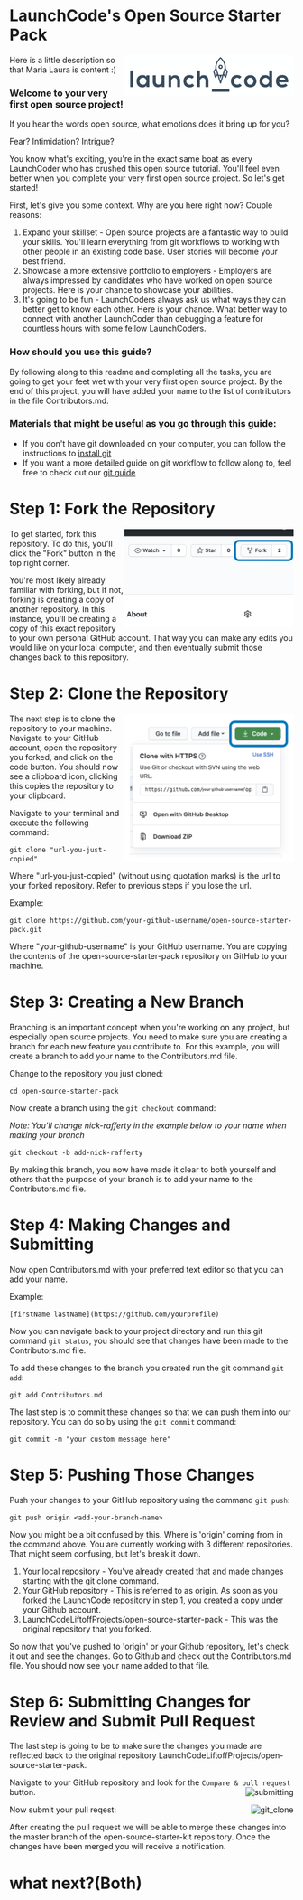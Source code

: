 # LaunchCode's Open Source Starter Pack
<img align = "right" width = "300" src="images/launchcode.png" alt = "launchcode_logo" />

Here is a little description so that Maria Laura is content :) 

### Welcome to your very first open source project!
If you hear the words open source, what emotions does it bring up for you? 

Fear? Intimidation? Intrigue? 

You know what's exciting, you're in the exact same boat as every LaunchCoder who has crushed this open source tutorial. You'll feel even better when you complete your very first open source project. So let's get started!

First, let's give you some context. Why are you here right now? Couple reasons:

<ol>
<li>Expand your skillset - Open source projects are a fantastic way to build your skills. You'll learn everything from git workflows to working with other people in an existing code base. User stories will become your best friend. 
</li>
<li> Showcase a more extensive portfolio to employers - Employers are always impressed by candidates who have worked on open source projects. Here is your chance to showcase your abilities.
<li> It's going to be fun - LaunchCoders always ask us what ways they can better get to know each other. Here is your chance. What better way to connect with another LaunchCoder than debugging a feature for countless hours with some fellow LaunchCoders. 
</li>
</li>
</ol>

### How should you use this guide? 

By following along to this readme and completing all the tasks, you are going to get your feet wet with your very first open source project. By the end of this project, you will have added your name to the list of contributors in the file Contributors.md. 

### Materials that might be useful as you go through this guide:
- If you don't have git downloaded on your computer, you can follow the instructions to [install git](https://docs.github.com/en/github/getting-started-with-github/set-up-git)
- If you want a more detailed guide on git workflow to follow along to, feel free to check out our [git guide](https://education.launchcode.org/liftoff/modules/git/git-workflow.html)

# Step 1: Fork the Repository
<img align = "right" width = "300" src="images/Fork.png" alt = "forking_a_repository" />
To get started, fork this repository. To do this, you'll click the "Fork" button in the top right corner. 

You're most likely already familiar with forking, but if not, forking is creating a copy of another repository. In this instance, you'll be creating a copy of this exact repository to your own personal GitHub account. That way you can make any edits you would like on your local computer, and then eventually submit those changes back to this repository. 

# Step 2: Clone the Repository
<img align = "right" width = "300" src="images/git_clone_edited_new.png" alt = "git_clone" />

The next step is to clone the repository to your machine. Navigate to your GitHub account, open the repository you forked, and click on the code button. You should now see a clipboard icon, clicking this copies the repository to your clipboard.

Navigate to your terminal and execute the following command:
```
git clone "url-you-just-copied"
```
Where "url-you-just-copied" (without using quotation marks) is the url to your forked repository. Refer to previous steps if you lose the url.

Example:
```
git clone https://github.com/your-github-username/open-source-starter-pack.git
```
Where "your-github-username" is your GitHub username. You are copying the contents of the open-source-starter-pack repository on GitHub to your machine.


# Step 3: Creating a New Branch


Branching is an important concept when you're working on any project, but especially open source projects. You need to make sure you are creating a branch for each new feature you contribute to. For this example, you will create a branch to add your name to the Contributors.md file. 

Change to the repository you just cloned:
```
cd open-source-starter-pack
````

Now create a branch using the `git checkout` command:


*Note: You'll change nick-rafferty in the example below to your name when making your branch*
```
git checkout -b add-nick-rafferty
```

By making this branch, you now have made it clear to both yourself and others that the purpose of your branch is to add your name to the Contributors.md file. 


# Step 4: Making Changes and Submitting
Now open Contributors.md with your preferred text editor so that you can add your name.

Example:
```
[firstName lastName](https://github.com/yourprofile)
```

Now you can navigate back to your project directory and run this git command `git status`, you should see that changes have been made to the Contributors.md file.

To add these changes to the branch you created run the git command `git add`:
```
git add Contributors.md
```
The last step is to commit these changes so that we can push them into our repository. You can do so by using the `git commit` command:
```
git commit -m "your custom message here"
```
# Step 5: Pushing Those Changes


Push your changes to your GitHub repository using the command `git push`: 


```
git push origin <add-your-branch-name>
```

Now you might be a bit confused by this. Where is 'origin' coming from in the command above. You are currently working with 3 different repositories. That might seem confusing, but let's break it down. 
1. Your local repository - You've already created that and made changes starting with the git clone command. 
2. Your GitHub repository - This is referred to as origin. As soon as you forked the LaunchCode repository in step 1, you created a copy under your Github account. 
3. LaunchCodeLiftoffProjects/open-source-starter-pack - This was the original repository that you forked. 


So now that you've pushed to 'origin' or your Github repository, let's check it out and see the changes. Go to Github and check out the Contributors.md file. You should now see your name added to that file. 


# Step 6: Submitting Changes for Review and Submit Pull Request

The last step is going to be to make sure the changes you made are reflected back to the original repository LaunchCodeLiftoffProjects/open-source-starter-pack. 


Navigate to your GitHub repository and look for the `Compare & pull request` button.
<img style = "float: right;" src="images/compare_and_pull.png" alt="submitting" />

Now submit your pull reqest:
<img style = "float: right;" src="images/open_pull_request.png" alt = "git_clone" />

After creating the pull request we will be able to merge these changes into the master branch of the open-source-starter-kit repository. Once the changes have been merged you will receive a notification.

# what next?(Both)
